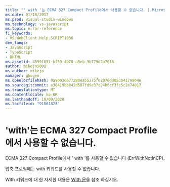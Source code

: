 ```yaml
---
title: "' with '는 ECMA 327 Compact Profile에서 사용할 수 없습니다. | Microsoft Docs"
ms.date: 01/18/2017
ms.prod: visual-studio-windows
ms.technology: vs-javascript
ms.topic: error-reference
f1_keywords:
- VS.WebClient.Help.SCRIPT1036
dev_langs:
- JavaScript
- TypeScript
- DHTML
ms.assetid: 4599f851-bf59-4b70-a5eb-9b779d2a7618
author: mikejo5000
ms.author: mikejo
manager: ghogen
ms.openlocfilehash: 0a90036677280ea55275f62070dd053b4179904e
ms.sourcegitcommit: e38419bb842d587fd9e37c24b6cf3fc5c2e74817
ms.translationtype: MT
ms.contentlocale: ko-KR
ms.lasthandoff: 10/09/2020
ms.locfileid: "91861823"
---
```

# <a name="with-not-available-in-the-ecma-327-compact-profile"></a>'with'는 ECMA 327 Compact Profile에서 사용할 수 없습니다.
ECMA 327 Compact Profile에서 ' with '를 사용할 수 없습니다 (ErrWithNotInCP).  
  
 압축 프로필에는 with 키워드를 사용할 수 없습니다.  
  
 With 키워드에 대 한 자세한 내용은 [With 문](https://developer.mozilla.org/docs/Web/JavaScript/Reference/Statements/with)을 참조 하십시오.